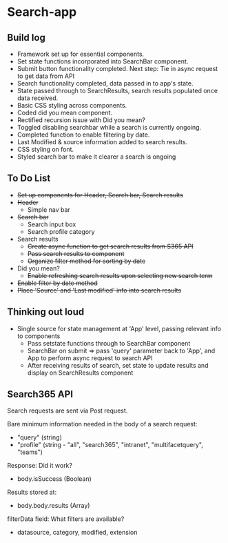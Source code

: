 # Search-app

## Build log
- Framework set up for essential components.
- Set state functions incorporated into SearchBar component.
- Submit button functionality completed. Next step: Tie in async request to get data from API
- Search functionality completed, data passed in to app's state.
- State passed through to SearchResults, search results populated once data received.
- Basic CSS styling across components.
- Coded did you mean component.
- Rectified recursion issue with Did you mean?
- Toggled disabling searchbar while a search is currently ongoing.
- Completed function to enable filtering by date.
- Last Modified & source information added to search results.
- CSS styling on font.
- Styled search bar to make it clearer a search is ongoing

## To Do List
- ~~Set up components for Header, Search bar, Search results~~
- ~~Header~~
  - Simple nav bar
- ~~Search bar~~
  - Search input box
  - Search profile category
- Search results
  - ~~Create async function to get search results from S365 API~~
  - ~~Pass search results to component~~
  - ~~Organize filter method for sorting by date~~
- Did you mean?
  - ~~Enable refreshing search results upon selecting new search term~~
- ~~Enable filter by date method~~
- ~~Place 'Source' and 'Last modified' info into search results~~

## Thinking out loud
- Single source for state management at 'App' level, passing relevant info to components
  - Pass setstate functions through to SearchBar component
  - SearchBar on submit => pass 'query' parameter back to 'App', and App to perform async request to search API
  - After receiving results of search, set state to update results and display on SearchResults component

## Search365 API
Search requests are sent via Post request.

Bare minimum information needed in the body of a search request:
- "query" (string)
- "profile" (string - "all", "search365", "intranet", "multifacetquery", "teams")

Response:
Did it work?
- body.isSuccess (Boolean)

Results stored at:
- body.body.results (Array)

filterData field:
What filters are available?
- datasource, category, modified, extension